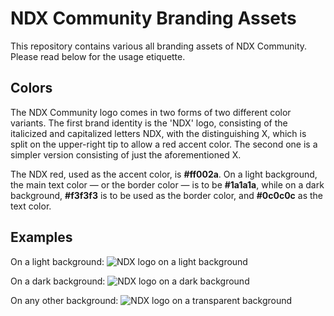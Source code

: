 # NDX Community Branding Assets
This repository contains various all branding assets of NDX Community. Please read below for the usage etiquette.

## Colors

The NDX Community logo comes in two forms of two different color variants. The first brand identity is the 'NDX' logo, consisting of the italicized and capitalized letters NDX, with the distinguishing X, which is split on the upper-right tip to allow a red accent color. The second one is a simpler version consisting of just the aforementioned X.

The NDX red, used as the accent color, is **#ff002a**. On a light background, the main text color — or the border color — is to be **#1a1a1a**, while on a dark background, **#f3f3f3** is to be used as the border color, and **#0c0c0c** as the text color.

## Examples

On a light background:
![NDX logo on a light background](https://abc.ndx.xyz/NDX-Branding-Assets/examples/white_bg.jpg)

On a dark background:
![NDX logo on a dark background](https://abc.ndx.xyz/NDX-Branding-Assets/examples/black_bg.jpg)

On any other background:
![NDX logo on a transparent background](https://abc.ndx.xyz/NDX-Branding-Assets/examples/any_bg.jpg)
